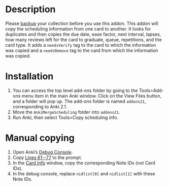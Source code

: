 # Description
Please [backup](https://apps.ankiweb.net/docs/manual.html#backups) your collection before you use this addon.
This addon will copy the scheduling information from one card to another.
It looks for duplicates and then copies the due date, ease factor, next interval, lapses, how many reviews left for the card to graduate, queue, repetitions, and the card type.
It adds a `needsVerify` tag to the card to which the information was copied and a `needsRemove` tag to the card from which the information was copied.

# Installation
1. You can access the top level add-ons folder by going to the Tools>Add-ons menu item in the main Anki window. Click on the View Files button, and a folder will pop up. The add-ons folder is named `addons21`, corresponding to Anki 2.1.
2. Move the `AnkiMergeScheduling` folder into `addons21`.
3. Run Anki, then select Tools>Copy scheduling info.

# Manual copying
1. Open Anki’s [Debug Console](https://apps.ankiweb.net/docs/manual.html#debug-console).
2. Copy [Lines 61--77](https://github.com/pcdi/AnkiMergeScheduling/blob/master/__init__.py#L61-L77) to the prompt.
3. In the [Card Info](https://apps.ankiweb.net/docs/manual.html#card-info) window, copy the corresponding Note IDs (not Card IDs).
4. In the debug console, replace `nidlist[0]` and `nidlist[1]` with these Note IDs.
